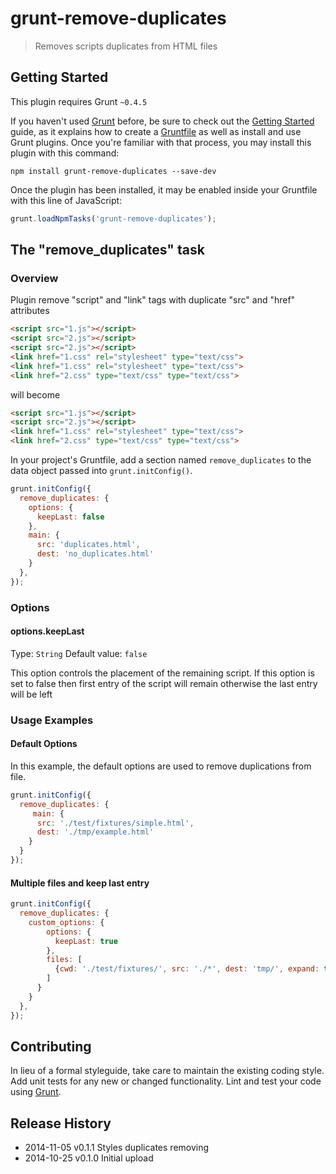 # grunt-remove-duplicates

> Removes scripts duplicates from HTML files

## Getting Started
This plugin requires Grunt `~0.4.5`

If you haven't used [Grunt](http://gruntjs.com/) before, be sure to check out the [Getting Started](http://gruntjs.com/getting-started) guide, as it explains how to create a [Gruntfile](http://gruntjs.com/sample-gruntfile) as well as install and use Grunt plugins. Once you're familiar with that process, you may install this plugin with this command:

```shell
npm install grunt-remove-duplicates --save-dev
```

Once the plugin has been installed, it may be enabled inside your Gruntfile with this line of JavaScript:

```js
grunt.loadNpmTasks('grunt-remove-duplicates');
```

## The "remove_duplicates" task

### Overview
Plugin remove "script" and "link" tags with duplicate "src" and "href" attributes
```html
<script src="1.js"></script>
<script src="2.js"></script> 
<script src="2.js"></script>
<link href="1.css" rel="stylesheet" type="text/css">
<link href="1.css" rel="stylesheet" type="text/css">
<link href="2.css" type="text/css" type="text/css">
```
will become
```html
<script src="1.js"></script>
<script src="2.js"></script> 
<link href="1.css" rel="stylesheet" type="text/css">
<link href="2.css" type="text/css" type="text/css">
```
In your project's Gruntfile, add a section named `remove_duplicates` to the data object passed into `grunt.initConfig()`.

```js
grunt.initConfig({
  remove_duplicates: {
    options: {
      keepLast: false
    },
    main: {
      src: 'duplicates.html',
      dest: 'no_duplicates.html'
    }
  },
});
```

### Options

#### options.keepLast
Type: `String`
Default value: `false`

This option controls the placement of the remaining script.
If this option is set to false then first entry of the script will remain otherwise the last entry will be left

### Usage Examples

#### Default Options
In this example, the default options are used to remove duplications from file.

```js
grunt.initConfig({
  remove_duplicates: {
     main: {
      src: './test/fixtures/simple.html',
      dest: './tmp/example.html'
    }
  }
});
```

#### Multiple files and keep last entry

```js
grunt.initConfig({
  remove_duplicates: {
    custom_options: {
        options: {
          keepLast: true
        },
        files: [
          {cwd: './test/fixtures/', src: './*', dest: 'tmp/', expand: true}
        ]
      }
    }
  },
});
```

## Contributing
In lieu of a formal styleguide, take care to maintain the existing coding style. Add unit tests for any new or changed functionality. Lint and test your code using [Grunt](http://gruntjs.com/).

## Release History
* 2014-11-05   v0.1.1   Styles duplicates removing
* 2014-10-25   v0.1.0   Initial upload
